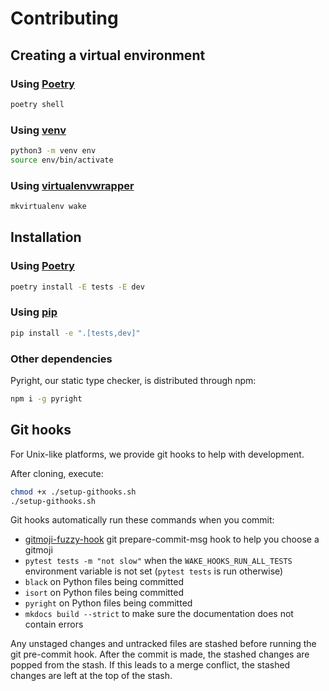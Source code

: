 # Contributing

## Creating a virtual environment

### Using [Poetry](https://python-poetry.org)

```bash
poetry shell
```

### Using [venv](https://docs.python.org/3/library/venv.html)

```bash
python3 -m venv env
source env/bin/activate
```

### Using [virtualenvwrapper](https://virtualenvwrapper.readthedocs.io)

```bash
mkvirtualenv wake
```

## Installation

### Using [Poetry](https://python-poetry.org)

```bash
poetry install -E tests -E dev
```

### Using [pip](https://pip.pypa.io)

```bash
pip install -e ".[tests,dev]"
```

### Other dependencies

Pyright, our static type checker, is distributed through npm:

```bash
npm i -g pyright
```

## Git hooks

For Unix-like platforms, we provide git hooks to help with development.

After cloning, execute:

```bash
chmod +x ./setup-githooks.sh
./setup-githooks.sh
```

Git hooks automatically run these commands when you commit:

- [gitmoji-fuzzy-hook](https://gitlab.com/raabf/gitmoji-fuzzy-hook) git prepare-commit-msg hook to help you choose a gitmoji
- `pytest tests -m "not slow"` when the `WAKE_HOOKS_RUN_ALL_TESTS` environment variable is not set (`pytest tests` is run otherwise)
- `black` on Python files being committed
- `isort` on Python files being committed
- `pyright` on Python files being committed
- `mkdocs build --strict` to make sure the documentation does not contain errors

Any unstaged changes and untracked files are stashed before running the git pre-commit hook. After the commit is made, the stashed changes are popped from the stash. If this leads to a merge conflict, the stashed changes are left at the top of the stash.
